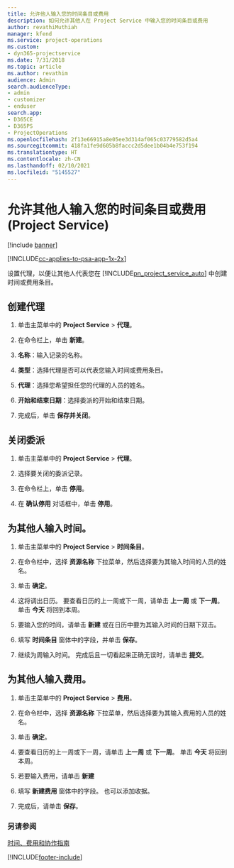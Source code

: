 ```yaml
---
title: 允许他人输入您的时间条目或费用
description: 如何允许其他人在 Project Service 中输入您的时间条目或费用
author: revathiMuthiah
manager: kfend
ms.service: project-operations
ms.custom:
- dyn365-projectservice
ms.date: 7/31/2018
ms.topic: article
ms.author: revathim
audience: Admin
search.audienceType:
- admin
- customizer
- enduser
search.app:
- D365CE
- D365PS
- ProjectOperations
ms.openlocfilehash: 2f13e66915a8e05ee3d314af065c03779582d5a4
ms.sourcegitcommit: 418fa1fe9d605b8faccc2d5dee1b04b4e753f194
ms.translationtype: HT
ms.contentlocale: zh-CN
ms.lasthandoff: 02/10/2021
ms.locfileid: "5145527"
---
```

# <a name="allow-someone-else-to-enter-your-time-entry-or-expense-project-service"></a>允许其他人输入您的时间条目或费用 (Project Service)

[!include [banner](../includes/psa-now-project-operations.md)]

[!INCLUDE[cc-applies-to-psa-app-1x-2x](../includes/cc-applies-to-psa-app-1x-2x.md)]

设置代理，以便让其他人代表您在 [!INCLUDE[pn_project_service_auto](../includes/pn-project-service-auto.md)] 中创建时间或费用条目。  
  
## <a name="create-a-delegate"></a>创建代理  
  
1.  单击主菜单中的 **Project Service** > **代理**。  
  
2.  在命令栏上，单击 **新建**。  
  
3. **名称**：输入记录的名称。  
  
4. **类型**：选择代理是否可以代表您输入时间或费用条目。  
  
5. **代理**：选择您希望担任您的代理的人员的姓名。  
  
6. **开始和结束日期**：选择委派的开始和结束日期。  
  
7.  完成后，单击 **保存并关闭**。  
  
## <a name="turn-off-delegation"></a>关闭委派  
  
1.  单击主菜单中的 **Project Service** > **代理**。  
  
2.  选择要关闭的委派记录。  
  
3.  在命令栏上，单击 **停用**。  
  
4.  在 **确认停用** 对话框中，单击 **停用**。  
  
## <a name="enter-time-for-someone-else"></a>为其他人输入时间。  
  
1.  单击主菜单中的 **Project Service** > **时间条目**。  
  
2.  在命令栏中，选择 **资源名称** 下拉菜单，然后选择要为其输入时间的人员的姓名。  
  
3.  单击 **确定**。  
  
4.  这将调出日历。 要查看日历的上一周或下一周，请单击 **上一周** 或 **下一周**。 单击 **今天** 将回到本周。  
  
5.  要输入您的时间，请单击 **新建** 或在日历中要为其输入时间的日期下双击。  
  
6.  填写 **时间条目** 窗体中的字段，并单击 **保存**。  
  
7.  继续为周输入时间。 完成后且一切看起来正确无误时，请单击 **提交**。  
  
## <a name="enter-expenses-for-someone-else"></a>为其他人输入费用。  
  
1.  单击主菜单中的 **Project Service** > **费用**。  
  
2.  在命令栏中，选择 **资源名称** 下拉菜单，然后选择要为其输入费用的人员的姓名。  
  
3.  单击 **确定**。  
  
4.  要查看日历的上一周或下一周，请单击 **上一周** 或 **下一周**。 单击 **今天** 将回到本周。  
  
5.  若要输入费用，请单击 **新建**  
  
6.  填写 **新建费用** 窗体中的字段。 也可以添加收据。  
  
7.  完成后，请单击 **保存**。  
  
### <a name="see-also"></a>另请参阅  
 [时间、费用和协作指南](../psa/time-expense-collaboration-guide.md)


[!INCLUDE[footer-include](../includes/footer-banner.md)]